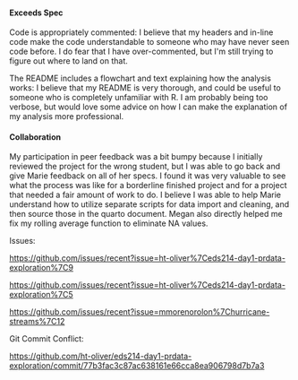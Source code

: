 #### Exceeds Spec

Code is appropriately commented: I believe that my headers and in-line code make the code understandable to someone who may have never seen code before. I do fear that I have over-commented, but I'm still trying to figure out where to land on that.

The README includes a flowchart and text explaining how the analysis works: I believe that my README is very thorough, and could be useful to someone who is completely unfamiliar with R. I am probably being too verbose, but would love some advice on how I can make the explanation of my analysis more professional.

#### Collaboration

My participation in peer feedback was a bit bumpy because I initially reviewed the project for the wrong student, but I was able to go back and give Marie feedback on all of her specs. I found it was very valuable to see what the process was like for a borderline finished project and for a project that needed a fair amount of work to do. I believe I was able to help Marie understand how to utilize separate scripts for data import and cleaning, and then source those in the quarto document. Megan also directly helped me fix my rolling average function to eliminate NA values.


Issues:

https://github.com/issues/recent?issue=ht-oliver%7Ceds214-day1-prdata-exploration%7C9

https://github.com/issues/recent?issue=ht-oliver%7Ceds214-day1-prdata-exploration%7C5


https://github.com/issues/recent?issue=mmorenorolon%7Churricane-streams%7C12




Git Commit Conflict:

https://github.com/ht-oliver/eds214-day1-prdata-exploration/commit/77b3fac3c87ac638161e66cca8ea906798d7b7a3
